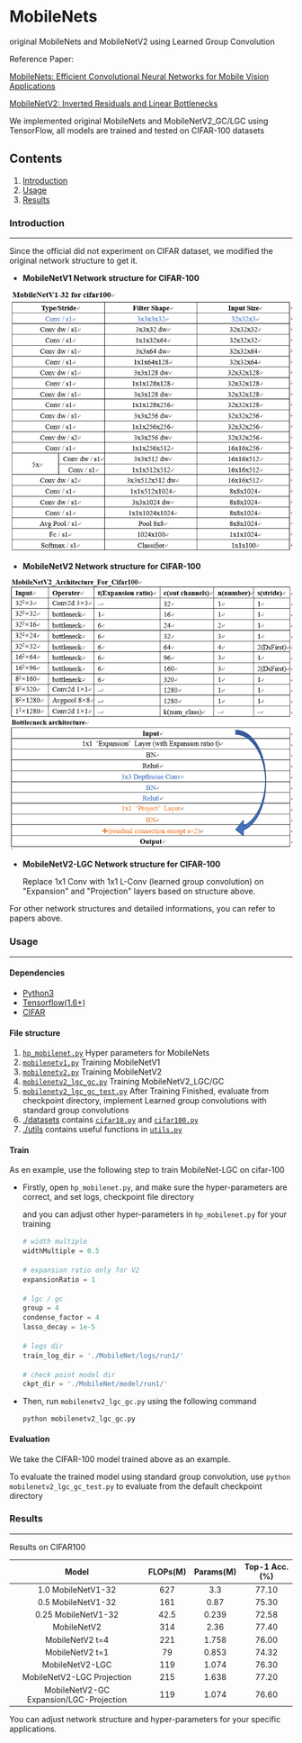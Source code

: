 # MobileNets

original MobileNets and MobileNetV2 using Learned Group Convolution

Reference Paper:

[MobileNets: Efficient Convolutional Neural Networks for Mobile Vision Applications](https://arxiv.org/abs/1704.04861)

[MobileNetV2: Inverted Residuals and Linear Bottlenecks](https://arxiv.org/abs/1801.04381)

 

We implemented original MobileNets and MobileNetV2_GC/LGC using TensorFlow, all models are trained and tested on CIFAR-100 datasets

## Contents

1. [Introduction](#introduction)
2. [Usage](#usage)
3. [Results](#results)

### Introduction

___

Since the official did not experiment on CIFAR dataset, we modified the original network structure to get it.

* **MobileNetV1 Network structure for CIFAR-100**

![MobileNetV1](./image/MobileNetV1.PNG)

* **MobileNetV2 Network structure for CIFAR-100**

![MobileNetV2](./image/MobileNetV2.PNG)

* **MobileNetV2-LGC Network structure for CIFAR-100**

  Replace 1x1 Conv with 1x1 L-Conv (learned group convolution) on "Expansion" and "Projection" layers based on structure above.

For other network structures and detailed informations, you can refer to papers above.

### Usage

___

#### Dependencies

- [Python3](https://www.python.org/downloads/)
- [Tensorflow(1.6+)](http://tensorflow.org/)
- [CIFAR](https://www.cs.toronto.edu/~kriz/cifar.html)

#### File structure

1. [`hp_mobilenet.py`](./hp_mobilenet.py) Hyper parameters for MobileNets
2. [`mobilenetv1.py`](./mobilenetv1.py) Training MobileNetV1
3. [`mobilenetv2.py`](./mobilenetv2.py) Training MobileNetV2
4. [`mobilenetv2_lgc_gc.py`](./mobilenetv2_lgc_gc.py) Training MobileNetV2_LGC/GC
5. [`mobilenetv2_lgc_gc_test.py`](./mobilenetv2_lgc_gc_test.py) After Training Finished, evaluate from checkpoint directory, implement Learned group convolutions with standard group convolutions
6. [./datasets](./datasets/) contains [`cifar10.py`](./datasets/cifar10.py) and [`cifar100.py`](./datasets/cifar100.py)
7. [./utils](./utils) contains useful functions in [`utils.py`](./utils/utils_mob.py)

#### Train

As en example, use the following step to train MobileNet-LGC on cifar-100

- Firstly, open `hp_mobilenet.py`, and make sure the hyper-parameters are correct, and set logs, checkpoint file directory

  and you can adjust other hyper-parameters in `hp_mobilenet.py` for your training

  ```python
  # width multiple
  widthMultiple = 0.5
  
  # expansion ratio only for V2
  expansionRatio = 1
  
  # lgc / gc
  group = 4
  condense_factor = 4
  lasso_decay = 1e-5
  
  # logs dir
  train_log_dir = './MobileNet/logs/run1/'
  
  # check point model dir
  ckpt_dir = './MobileNet/model/run1/'
  ```

- Then, run `mobilenetv2_lgc_gc.py` using the following command

  ```
  python mobilenetv2_lgc_gc.py
  ```

#### Evaluation

We take the CIFAR-100 model trained above as an example.

To evaluate the trained model using standard group convolution, use `python mobilenetv2_lgc_gc_test.py` to evaluate from the default checkpoint directory

### Results

------

Results on CIFAR100

|                  Model                  | FLOPs(M) | Params(M) | Top-1 Acc.(%) |
| :-------------------------------------: | :------: | :-------: | :-----------: |
|           1.0 MobileNetV1-32            |   627    |    3.3    |     77.10     |
|           0.5 MobileNetV1-32            |   161    |   0.87    |     75.30     |
|           0.25 MobileNetV1-32           |   42.5   |   0.239   |     72.58     |
|               MobileNetV2               |   314    |   2.36    |     77.40     |
|             MobileNetV2 t=4             |   221    |   1.758   |     76.00     |
|             MobileNetV2 t=1             |    79    |   0.853   |     74.32     |
|             MobileNetV2-LGC             |   119    |   1.074   |     76.30     |
|       MobileNetV2-LGC Projection        |   215    |   1.638   |     77.20     |
| MobileNetV2-GC Expansion/LGC-Projection |   119    |   1.074   |     76.60     |

You can adjust network structure and hyper-parameters for your specific applications.

